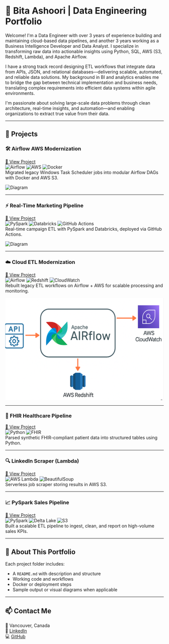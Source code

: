 # 💼 Bita Ashoori | Data Engineering Portfolio

Welcome! I'm a Data Engineer with over 3 years of experience building and maintaining cloud-based data pipelines, and another 3 years working as a Business Intelligence Developer and Data Analyst. I specialize in transforming raw data into actionable insights using Python, SQL, AWS (S3, Redshift, Lambda), and Apache Airflow.  

I have a strong track record designing ETL workflows that integrate data from APIs, JSON, and relational databases—delivering scalable, automated, and reliable data solutions. My background in BI and analytics enables me to bridge the gap between technical implementation and business needs, translating complex requirements into efficient data systems within agile environments.  

I'm passionate about solving large-scale data problems through clean architecture, real-time insights, and automation—and enabling organizations to extract true value from their data.

---

## 🚀 Projects

### 🛠️ Airflow AWS Modernization  
[🔗 View Project](https://github.com/bashoori/data-engineering-portfolio/tree/main/airflow-aws-modernization)  
![Airflow](https://img.shields.io/badge/Airflow-017CEE?style=flat&logo=apache-airflow&logoColor=white)
![AWS](https://img.shields.io/badge/AWS-232F3E?style=flat&logo=amazon-aws&logoColor=white)
![Docker](https://img.shields.io/badge/Docker-2496ED?style=flat&logo=docker&logoColor=white)  
Migrated legacy Windows Task Scheduler jobs into modular Airflow DAGs with Docker and AWS S3.

![Diagram](https://raw.githubusercontent.com/bashoori/data-engineering-portfolio/main/airflow-aws-modernization/etl2.png)

---

### ⚡ Real-Time Marketing Pipeline  
[🔗 View Project](https://github.com/bashoori/data-engineering-portfolio/tree/main/real-time-marketing-pipeline)  
![PySpark](https://img.shields.io/badge/PySpark-E34F26?style=flat&logo=apachespark&logoColor=white)
![Databricks](https://img.shields.io/badge/Databricks-E0214E?style=flat&logo=databricks&logoColor=white)
![GitHub Actions](https://img.shields.io/badge/GitHub_Actions-2088FF?style=flat&logo=github-actions&logoColor=white)  
Real-time campaign ETL with PySpark and Databricks, deployed via GitHub Actions.

![Diagram](https://raw.githubusercontent.com/bashoori/data-engineering-portfolio/main/real-time-marketing-pipeline/image1.png)

---

### ☁️ Cloud ETL Modernization  
[🔗 View Project](https://github.com/bashoori/data-engineering-portfolio/tree/main/cloud-etl-modernization-airflow-aws)  
![Airflow](https://img.shields.io/badge/Airflow-017CEE?style=flat&logo=apache-airflow&logoColor=white)
![Redshift](https://img.shields.io/badge/AWS_Redshift-4053D6?style=flat&logo=amazon-redshift&logoColor=white)
![CloudWatch](https://img.shields.io/badge/AWS_CloudWatch-FF4F8B?style=flat&logo=amazon-aws&logoColor=white)  
Rebuilt legacy ETL workflows on Airflow + AWS for scalable processing and monitoring.

![Diagram](https://raw.githubusercontent.com/bashoori/repo/master/Cloud%20ETL%20Modernization/etl3.png)

---

### 🏥 FHIR Healthcare Pipeline  
[🔗 View Project](./healthcare-FHIR-data-pipeline)  
![Python](https://img.shields.io/badge/Python-3776AB?style=flat&logo=python&logoColor=white)
![FHIR](https://img.shields.io/badge/FHIR-DF3E51?style=flat&logo=fhir&logoColor=white)  
Parsed synthetic FHIR-compliant patient data into structured tables using Python.

---

### 🔍 LinkedIn Scraper (Lambda)  
[🔗 View Project](./AWS-lambda-linkedIn-scraper)  
![AWS Lambda](https://img.shields.io/badge/AWS_Lambda-FF9900?style=flat&logo=amazon-aws&logoColor=white)
![BeautifulSoup](https://img.shields.io/badge/BeautifulSoup-2C8EBB?style=flat&logo=python&logoColor=white)  
Serverless job scraper storing results in AWS S3.

---

### 📈 PySpark Sales Pipeline  
[🔗 View Project](./pyspark-sales-pipeline)  
![PySpark](https://img.shields.io/badge/PySpark-E34F26?style=flat&logo=apachespark&logoColor=white)
![Delta Lake](https://img.shields.io/badge/Delta_Lake-0F9D58?style=flat&logo=databricks&logoColor=white)
![S3](https://img.shields.io/badge/S3-569A31?style=flat&logo=amazon-aws&logoColor=white)  
Built a scalable ETL pipeline to ingest, clean, and report on high-volume sales KPIs.

---

## 📁 About This Portfolio

Each project folder includes:
- A `README.md` with description and structure
- Working code and workflows
- Docker or deployment steps
- Sample output or visual diagrams when applicable

---

## 📫 Contact Me

📍 Vancouver, Canada  
🔗 [LinkedIn](https://linkedin.com/in/bashoori)  
💻 [GitHub](https://github.com/bashoori)